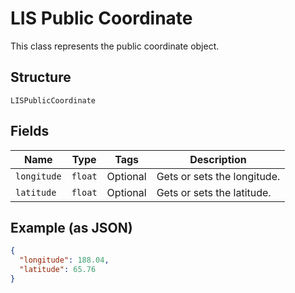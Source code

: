 
# LIS Public Coordinate

This class represents the public coordinate object.

## Structure

`LISPublicCoordinate`

## Fields

| Name | Type | Tags | Description |
|  --- | --- | --- | --- |
| `longitude` | `float` | Optional | Gets or sets the longitude. |
| `latitude` | `float` | Optional | Gets or sets the latitude. |

## Example (as JSON)

```json
{
  "longitude": 188.04,
  "latitude": 65.76
}
```

